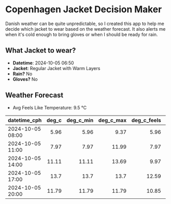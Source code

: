 
# Copenhagen Jacket Decision Maker

Danish weather can be quite unpredictable, so I created this app to help me decide which jacket to wear based on the weather forecast. 
It also alerts me when it's cold enough to bring gloves or when I should be ready for rain.

## What Jacket to wear?

- **Datetime**: 2024-10-05 06:50
- **Jacket**: Regular Jacket with Warm Layers
- **Rain?** No
- **Gloves?** No

## Weather Forecast
- Avg Feels Like Temperature: 9.5 °C

| datetime_cph     |   deg_c |   deg_c_min |   deg_c_max |   deg_c_feels | weather   | wind   | rain   |
|:-----------------|--------:|------------:|------------:|--------------:|:----------|:-------|:-------|
| 2024-10-05 08:00 |    5.96 |        5.96 |        9.37 |          5.96 | Clear     | Low    | None   |
| 2024-10-05 11:00 |    7.97 |        7.97 |       11.99 |          7.97 | Clear     | Low    | None   |
| 2024-10-05 14:00 |   11.11 |       11.11 |       13.69 |          9.97 | Clear     | Low    | None   |
| 2024-10-05 17:00 |   13.7  |       13.7  |       13.7  |         12.59 | Clear     | Low    | None   |
| 2024-10-05 20:00 |   11.79 |       11.79 |       11.79 |         10.85 | Clear     | Low    | None   |
        